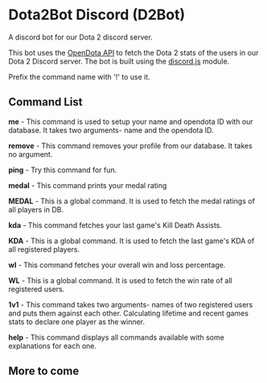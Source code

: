 # Dota2Bot Discord (D2Bot)

A discord bot for our Dota 2 discord server.

This bot uses the [OpenDota API](https://docs.opendota.com/) to fetch the Dota 2 stats of the users in our Dota 2 Discord server.
The bot is built using the [discord.js](https://discord.js.org) module.

Prefix the command name with '!' to use it.

## Command List

**__me__**      - This command is used to setup your name and opendota ID with our                          database. It takes two arguments- name and the opendota ID.

**__remove__**   - This command removes your profile from our database. It takes no argument.

**__ping__**    - Try this command for fun.

**__medal__**   - This command prints your medal rating

**__MEDAL__**   - This is a global command. It is used to fetch the medal ratings of all                    players in DB.

**__kda__**     - This command fetches your last game's Kill Death Assists.

**__KDA__**     - This is a global command. It is used to fetch the last game's KDA of                      all registered players.

**__wl__**      - This command fetches your overall win and loss percentage.

**__WL__**      - This is a global command. It is used to fetch the win rate of all                         registered users.

**__1v1__**     - This command takes two arguments- names of two registered users and                       puts them against each other. Calculating lifetime and recent games                      stats to declare one player as the winner.

**__help__**     - This command displays all commands available with some explanations for each one.

## More to come
